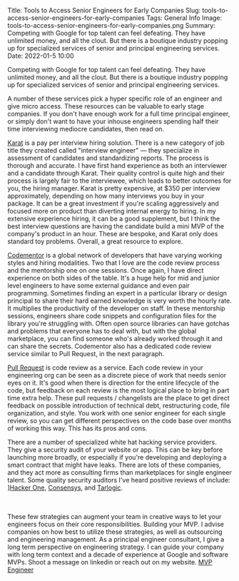Title: Tools to Access Senior Engineers for Early Companies
Slug: tools-to-access-senior-engineers-for-early-companies
Tags: General Info
Image: tools-to-access-senior-engineers-for-early-companies.png
Summary: Competing with Google for top talent can feel defeating. They have unlimited money, and all the clout. But there is a boutique industry popping up for specialized services of senior and principal engineering services.
Date: 2022-01-5 10:00


Competing with Google for top talent can feel defeating. They have unlimited money, and all the clout. But there is a boutique industry popping up for specialized services of senior and principal engineering services.

A number of these services pick a hyper specific role of an engineer and give micro access. These resources can be valuable to early stage companies. If you don't have enough work for a full time principal engineer, or simply don't want to have your inhouse engineers spending half their time interviewing mediocre candidates, then read on.

[Karat](https://karat.io?ref=mvpengineer.com) is a pay per interview hiring solution. There is a new category of job title they created called "interview engineer" — they specialize in assessment of candidates and standardizing reports. The process is thorough and accurate. I have first hand experience as both an interviewer and a candidate through Karat. Their quality control is quite high and their process is largely fair to the interviewee, which leads to better outcomes for you, the hiring manager. Karat is pretty expensive, at $350 per interview approximately, depending on how many interviews you buy in your package. It can be a great investment if you're scaling aggressively and focused more on product than diverting internal energy to hiring. In my extensive experience hiring, it can be a good supplement, but I think the best interview questions are having the candidate build a mini MVP of the company's product in an hour. These are bespoke, and Karat only does standard toy problems. Overall, a great resource to explore.

[Codementor](https://www.codementor.io?ref=mvpengineer.com) is a global network of developers that have varying working styles and hiring modalities. Two that I love are the code review process and the mentorship one on one sessions. Once again, I have direct experience on both sides of the table. It's a huge help for mid and junior level engineers to have some external guidance and even pair programming. Sometimes finding an expert in a particular library or design principal to share their hard earned knowledge is very worth the hourly rate. It multiplies the productivity of the developer on staff. In these mentorship sessions, engineers share code snippets and configuration files for the library you're struggling with. Often open source libraries can have gotchas and problems that everyone has to deal with, but with the global marketplace, you can find someone who's already worked through it and can share the secrets. Codementor also has a dedicated code review service similar to Pull Request, in the next paragraph.

[Pull Request](https://www.pullrequest.com?ref=mvpengineer.com) is code review as a service. Each code review in your engineering org can be seen as a discrete piece of work that needs senior eyes on it. It's good when there is direction for the entire lifecycle of the code, but feedback on each review is the most logical place to bring in part time extra help. These pull requests / changelists are the place to get direct feedback on possible introduction of technical debt, restructuring code, file organization, and style. You work with one senior engineer for each single review, so you can get different perspectives on the code base over months of working this way. This has its pros and cons.

There are a number of specialized white hat hacking service providers. They give a security audit of your website or app. This can be key before launching more broadly, or especially if you're developing and deploying a smart contract that might have leaks. There are lots of these companies, and they act more as consulting firms than marketplaces for single engineer talent. Some quality security auditors I've heard positive reviews of include: ][Hacker One](https://www.hackerone.com?ref=mvpengineer.com), [Consensys](https://consensys.net/diligence?ref=mvpengineer.com), and [Tarlogic](https://www.tarlogic.com/website-security-audit?ref=mvpengineer.com).

<br><br>
These few strategies can augment your team in creative ways to let your engineers focus on their core responsibilities. Building your MVP. I advise companies on how best to utilize these strategies, as well as outsourcing and engineering management. As a principal engineer consultant, I give a long term perspective on engineering strategy. I can guide your company with long term context and a decade of experience at Google and software MVPs. Shoot a message on linkedin or reach out on my website. [MVP Engineer](?ref=mvpengineer.com)